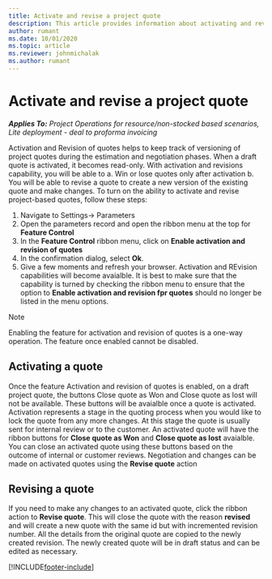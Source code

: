 ```yaml
---
title: Activate and revise a project quote
description: This article provides information about activating and revision quotes in Project Operations.
author: rumant
ms.date: 10/01/2020
ms.topic: article
ms.reviewer: johnmichalak
ms.author: rumant
---
```


# Activate and revise a project quote

_**Applies To:** Project Operations for resource/non-stocked based scenarios, Lite deployment - deal to proforma invoicing_

Activation and Revision of quotes helps to keep track of versioning of project quotes during the estimation and negotiation phases. When a draft quote is activated, it becomes read-only. With activation and revisions capability, you will be able to 
a. Win or lose quotes only after activation
b. You will be able to revise a quote to create a new version of the existing quote and make changes. 
To turn on the ability to activate and revise project-based quotes, follow these steps: 
1. Navigate to Settings-> Parameters
2. Open the parameters record and open the ribbon menu at the top for **Feature Control**
3. In the **Feature Control** ribbon menu, click on **Enable activation and revision of quotes**
4. In the confirmation dialog, select **Ok**. 
5. Give a few moments and refresh your browser. Activation and REvision capabilities will become avaialble. It is best to make sure that the capability is turned by checking the ribbon menu to ensure that the option to **Enable activation and revision fpr quotes** should no longer be listed in the menu options. 

> [!NOTE]
> Enabling the feature for activation and revision of quotes is a one-way operation. The feature once enabled cannot be disabled.

## Activating a quote

Once the feature Activation and revision of quotes is enabled, on a draft project quote, the buttons Close quote as Won and Close quote as lost will not be available. These buttons will be avaialble once a quote is activated. 
Activation represents a stage in the quoting process when you would like to lock the quote from any more changes. At this stage the quote is usually sent for internal review or to the customer. 
An activated quote will have the ribbon buttons for **Close quote as Won** and **Close quote as lost** avaialble. You can close an activated quote using these buttons based on the outcome of internal or customer reviews.
Negotiation and changes can be made on activated quotes using the **Revise quote** action

## Revising a quote
If you need to make any changes to an activated quote, click the ribbon action to **Revise quote**. This will close the quote with the reason **revised** and will create a new quote with the same id but with incremented revision number. 
All the details from the original quote are copied to the newly created revision. The newly created quote will be in draft status and can be edited as necessary. 





[!INCLUDE[footer-include](../includes/footer-banner.md)]
